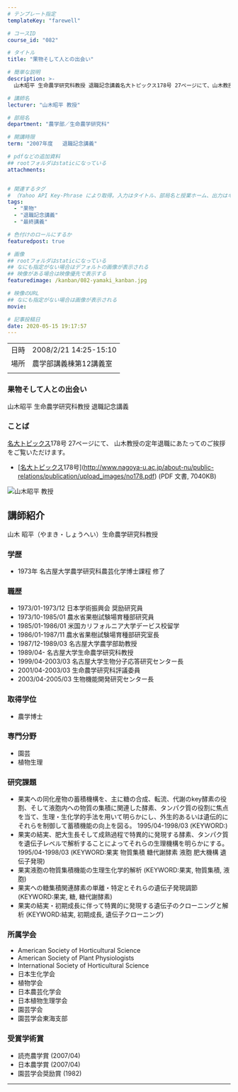 ```yaml
---
# テンプレート指定
templateKey: "farewell"

# コースID
course_id: "082"

# タイトル
title: "果物そして人との出会い"

# 簡単な説明
description: >-
  山木昭平 生命農学研究科教授 退職記念講義名大トピックス178号 27ページにて、山木教授の定年退職にあたってのご挨拶をご覧いただけます。* [名大トピックス178号](http://www.nagoya-u.ac.jp/about-nu/public-relations/publication/upload_images/no178.pdf) (PDF 文書, 7040KB) ....

# 講師名
lecturer: "山木昭平 教授"

# 部局名
department: "農学部／生命農学研究科"

# 開講時限
term: "2007年度	退職記念講義"

# pdfなどの追加資料
## rootフォルダはstaticになっている
attachments:


# 関連するタグ
# （Yahoo API Key-Phrase により取得。入力はタイトル、部局名と授業ホーム、出力はキーフレーズ（tags））
tags:
  - "果物"
  - "退職記念講義"
  - "最終講義"

# 色付けのロールにするか
featuredpost: true

# 画像
## rootフォルダはstaticになっている
## なにも指定がない場合はデフォルトの画像が表示される
## 映像がある場合は映像優先で表示する
featuredimage: /kanban/082-yamaki_kanban.jpg

# 映像のURL
## なにも指定がない場合は画像が表示される
movie: 

# 記事投稿日
date: 2020-05-15 19:17:57
---
```


|   |   |
|---|---|
| 日時 | 2008/2/21  14:25-15:10 |
| 場所 | 農学部講義棟第12講義室 |
|   |   |


### 果物そして人との出会い

山木昭平 生命農学研究科教授 退職記念講義

### ことば

[名大トピックス](http://www.nagoya-u.ac.jp/about-nu/public-relations/publication/topics-archive.html)178号 27ページにて、
山木教授の定年退職にあたってのご挨拶をご覧いただけます。

* [[名大トピックス](http://www.nagoya-u.ac.jp/about-nu/public-relations/publication/topics-archive.html)178号](http://www.nagoya-u.ac.jp/about-nu/public-relations/publication/upload_images/no178.pdf) (PDF 文書, 7040KB)


![山木昭平 教授](https://ocw.nagoya-u.jp/files/82/yamaki_kao.jpg)  

## 講師紹介

山木 昭平（やまき・しょうへい）生命農学研究科教授 

### 学歴

  * 1973年 名古屋大学農学研究科農芸化学博士課程 修了

### 職歴

  * 1973/01-1973/12 日本学術振興会 奨励研究員
  * 1973/10-1985/01 農水省果樹試験場育種部研究員
  * 1985/01-1986/01 米国カリフォルニア大学デービス校留学
  * 1986/01-1987/11 農水省果樹試験場育種部研究室長
  * 1987/12-1989/03 名古屋大学農学部助教授
  * 1989/04- 名古屋大学生命農学研究科教授
  * 1999/04-2003/03 名古屋大学生物分子応答研究センター長
  * 2001/04-2003/03 生命農学研究科評議委員
  * 2003/04-2005/03 生物機能開発研究センター長

### 取得学位

  * 農学博士

### 専門分野

  * 園芸
  * 植物生理

### 研究課題

  * 果実への同化産物の蓄積機構を、主に糖の合成、転流、代謝のkey酵素の役割、そして液胞内への物質の集積に関連した酵素、タンパク質の役割に焦点を当て、生理・生化学的手法を用いて明らかにし、外生的あるいは遺伝的にそれらを制御して蓄積機能の向上を図る。 1995/04-1998/03 (KEYWORD:) 
  * 果実の結実、肥大生長そして成熟過程で特異的に発現する酵素、タンパク質を遺伝子レベルで解析することによってそれらの生理機構を明らかにする。 1995/04-1998/03 (KEYWORD:果実 物質集積 糖代謝酵素 液胞 肥大機構 遺伝子発現) 
  * 果実液胞の物質集積機能の生理生化学的解析 (KEYWORD:果実, 物質集積, 液胞) 
  * 果実への糖集積関連酵素の単離・特定とそれらの遺伝子発現調節 (KEYWORD:果実, 糖, 糖代謝酵素) 
  * 果実の結実・初期成長に伴って特異的に発現する遺伝子のクローニングと解析 (KEYWORD:結実, 初期成長, 遺伝子クローニング) 

### 所属学会

  * American Society of Horticultural Science
  * American Society of Plant Physiologists
  * International Society of Horticultural Science
  * 日本生化学会
  * 植物学会
  * 日本農芸化学会
  * 日本植物生理学会
  * 園芸学会
  * 園芸学会東海支部

### 受賞学術賞

  * 読売農学賞 (2007/04)
  * 日本農学賞 (2007/04)
  * 園芸学会奨励賞 (1982)





-----